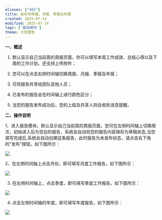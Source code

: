 ```yaml
---
aliases: ["465"]
title: 如何写周报、月报、季报及年报
created: 2025-07-14
modified: 2025-07-14
tags: ['基础模块']
theme: 计划报告
---
```


**一、概述**

1. 默认显示自己当前周的周报页面，你可以填写本周工作成效、总结心得以及下周的工作计划，还支持上传附件；

2. 您可以在点击右侧时间轴切换周报、月报、季报及年报；

3. 可将报告共享给团队其他人员；

4. 已发布的报告会在时间轴上进行颜色区分；

5. 当您的报告发布成功后，您的上级及共享人则会收到消息提醒。

**二、操作说明**

1、进入报告模块，默认显示自己当前周的周报页面，您可在左侧时间轴上切换周次，初始进入后为空白的报告，系统会自动将您的报告内容保存为草稿状态,当您填写完成后,系统会自动创建这条报告，此时报告为未发布状态，请点击右下角的"发布"按钮，如下图所示：

![](1c117a057b07d30c861d0aa63a675d9c.jpg)

2、在左侧时间轴上点击月份，即可填写月度工作报告，如下图所示：

![](85d1e78cb570b6387834e365cbf68ad4.jpg)

3. 在左侧时间轴上，点击季度，即可填写季度工作报告，如下图所示：

![](1eb3ffb860bee5b5f8f5fa5b602a16cc.jpg)

4. 点击左侧时间轴的年度，即可填写年度报告，如下图所示：

![](1b961613d9006e8d6b1357b00b5705f5.jpg)